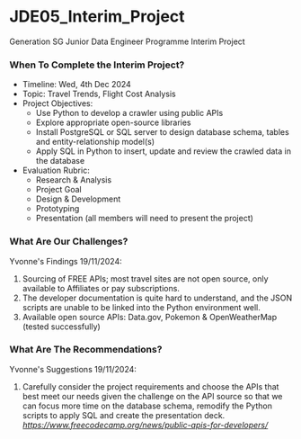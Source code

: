 # JDE05_Interim_Project
Generation SG Junior Data Engineer Programme Interim Project 


### When To Complete the Interim Project?
- Timeline: Wed, 4th Dec 2024
- Topic: Travel Trends, Flight Cost Analysis
- Project Objectives:
  - Use Python to develop a crawler using public APIs
  - Explore appropriate open-source libraries
  - Install PostgreSQL or SQL server to design database schema, tables and entity-relationship model(s)
  - Apply SQL in Python to insert, update and review the crawled data in the database
- Evaluation Rubric:
  - Research & Analysis
  - Project Goal
  - Design & Development
  - Prototyping
  - Presentation (all members will need to present the project)


### What Are Our Challenges?
Yvonne's Findings 19/11/2024:
1. Sourcing of FREE APIs; most travel sites are not open source, only available to Affiliates or pay subscriptions.
2. The developer documentation is quite hard to understand, and the JSON scripts are unable to be linked into the Python environment well.
3. Available open source APIs: Data.gov, Pokemon & OpenWeatherMap (tested successfully)


### What Are The Recommendations?
Yvonne's Suggestions 19/11/2024:
1. Carefully consider the project requirements and choose the APIs that best meet our needs given the challenge on the API source so that we can focus more time on the database schema, remodify the Python scripts to apply SQL and create the presentation deck. _https://www.freecodecamp.org/news/public-apis-for-developers/_

